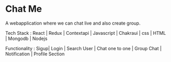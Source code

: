 <h1>Chat Me</h1>
<p>A webapplication where we can chat live and also create group.</p>
<p>Tech Stack : React | Redux | Contextapi | Javascript | Chakraui | css | HTML | Mongodb | Nodejs</p>
<p>Functionality : Sigup| Login | Search User | Chat one to one | Group Chat | Notification | Profile Section</p>

